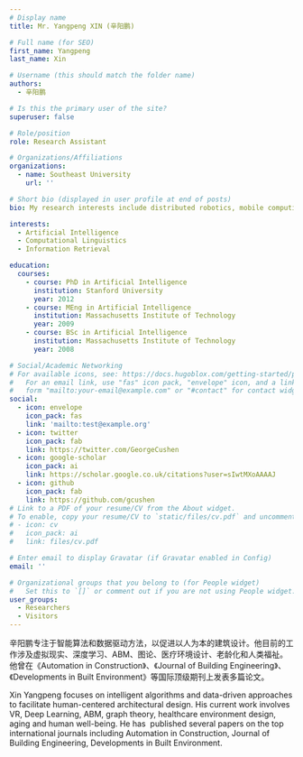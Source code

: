 ```yaml
---
# Display name
title: Mr. Yangpeng XIN (辛阳鹏)

# Full name (for SEO)
first_name: Yangpeng
last_name: Xin

# Username (this should match the folder name)
authors:
  - 辛阳鹏 

# Is this the primary user of the site?
superuser: false

# Role/position
role: Research Assistant

# Organizations/Affiliations
organizations:
  - name: Southeast University
    url: ''

# Short bio (displayed in user profile at end of posts)
bio: My research interests include distributed robotics, mobile computing and programmable matter.

interests:
  - Artificial Intelligence
  - Computational Linguistics
  - Information Retrieval

education:
  courses:
    - course: PhD in Artificial Intelligence
      institution: Stanford University
      year: 2012
    - course: MEng in Artificial Intelligence
      institution: Massachusetts Institute of Technology
      year: 2009
    - course: BSc in Artificial Intelligence
      institution: Massachusetts Institute of Technology
      year: 2008

# Social/Academic Networking
# For available icons, see: https://docs.hugoblox.com/getting-started/page-builder/#icons
#   For an email link, use "fas" icon pack, "envelope" icon, and a link in the
#   form "mailto:your-email@example.com" or "#contact" for contact widget.
social:
  - icon: envelope
    icon_pack: fas
    link: 'mailto:test@example.org'
  - icon: twitter
    icon_pack: fab
    link: https://twitter.com/GeorgeCushen
  - icon: google-scholar
    icon_pack: ai
    link: https://scholar.google.co.uk/citations?user=sIwtMXoAAAAJ
  - icon: github
    icon_pack: fab
    link: https://github.com/gcushen
# Link to a PDF of your resume/CV from the About widget.
# To enable, copy your resume/CV to `static/files/cv.pdf` and uncomment the lines below.
# - icon: cv
#   icon_pack: ai
#   link: files/cv.pdf

# Enter email to display Gravatar (if Gravatar enabled in Config)
email: ''

# Organizational groups that you belong to (for People widget)
#   Set this to `[]` or comment out if you are not using People widget.
user_groups:
  - Researchers
  - Visitors
---
```


辛阳鹏专注于智能算法和数据驱动方法，以促进以人为本的建筑设计。他目前的工作涉及虚拟现实、深度学习、ABM、图论、医疗环境设计、老龄化和人类福祉。他曾在《Automation in Construction》、《Journal of Building Engineering》、《Developments in Built Environment》等国际顶级期刊上发表多篇论文。

Xin Yangpeng focuses on intelligent algorithms and data-driven approaches to facilitate human-centered architectural design. His current work involves VR, Deep Learning, ABM, graph theory, healthcare environment design, aging and human well-being. He has  published several papers on the top international journals including Automation in Construction, Journal of Building Engineering, Developments in Built Environment.
